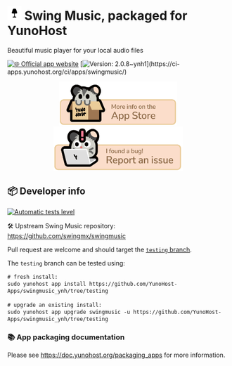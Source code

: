 <!--
N.B.: This README was automatically generated by <https://github.com/YunoHost/apps_tools/blob/main/readme_generator>
It shall NOT be edited by hand.
-->

<h1>
  <img src="https://raw.githubusercontent.com/YunoHost/apps/main/logos/swingmusic.png" width="32px" alt="Logo of Swing Music">
  Swing Music, packaged for YunoHost
</h1>

Beautiful music player for your local audio files

[![🌐 Official app website](https://img.shields.io/badge/Official_app_website-darkgreen?style=for-the-badge)](https://swingmx.com/)
[![Version: 2.0.8~ynh1](https://img.shields.io/badge/Version-2.0.8~ynh1-rgba(0,150,0,1)?style=for-the-badge)](https://ci-apps.yunohost.org/ci/apps/swingmusic/)


<div align="center">
<a href="https://apps.yunohost.org/app/swingmusic"><img height="100px" src="https://github.com/YunoHost/yunohost-artwork/raw/refs/heads/main/badges/neopossum-badges/badge_more_info_on_the_appstore.svg"/></a>
<a href="https://github.com/YunoHost-Apps/swingmusic_ynh/issues"><img height="100px" src="https://github.com/YunoHost/yunohost-artwork/raw/refs/heads/main/badges/neopossum-badges/badge_report_an_issue.svg"/></a>
</div>

## 📦 Developer info

[![Automatic tests level](https://apps.yunohost.org/badge/cilevel/swingmusic)](https://ci-apps.yunohost.org/ci/apps/swingmusic/)

🛠️ Upstream Swing Music repository: <https://github.com/swingmx/swingmusic>

Pull request are welcome and should target the [`testing` branch](https://github.com/YunoHost-Apps/swingmusic_ynh/tree/testing).

The `testing` branch can be tested using:
```
# fresh install:
sudo yunohost app install https://github.com/YunoHost-Apps/swingmusic_ynh/tree/testing

# upgrade an existing install:
sudo yunohost app upgrade swingmusic -u https://github.com/YunoHost-Apps/swingmusic_ynh/tree/testing
```

### 📚 App packaging documentation

Please see <https://doc.yunohost.org/packaging_apps> for more information.